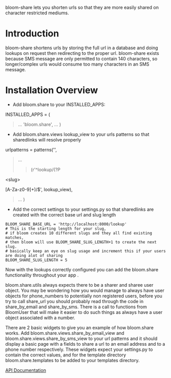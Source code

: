 bloom-share lets you shorten urls so that they are more easily shared on character restricted mediums.

# Introduction #
bloom-share shortens urls by storing the full url in a database and doing lookups on request then redirecting to the proper url.  bloom-share exists because SMS message are only permitted to contain 140 characters, so longer/complex urls would consume too many characters in an SMS message.

# Installation Overview #

  * Add bloom.share to your INSTALLED\_APPS:

INSTALLED\_APPS = (
> ...
> 'bloom.share',
> ...
)

  * Add bloom.share.views lookup\_view to your urls patterns so that sharedlinks will resolve properly

urlpatterns = patterns('',
> ...
> > (r'^lookup/(?P

&lt;slug&gt;

[A-Za-z0-9]+)/$', lookup\_view),

> ...
)

  * Add the correct settings to your settings.py so that sharedlinks are created with the correct base url and slug length

```
BLOOM_SHARE_BASE_URL = 'http://localhost:8000/lookup'
# This is the starting length for your slug,
# if bloom creates 10 different slugs and they all find existing matches,
# then bloom will use BLOOM_SHARE_SLUG_LENGTH+1 to create the next slug.
# basically keep an eye on slug usage and increment this if your users are doing alot of sharing
BLOOM_SHARE_SLUG_LENGTH = 5
```


Now with the lookups correctly configured you can add the bloom.share functionality throughout your app .


bloom.share.utils always expects there to be a sharer and sharee user object.
You may be wondering how you would manage to always have user objects for phone\_numbers to potentially non registered users,
before you try to call share\_url you should probably read through the code in share\_by\_email and share\_by\_sms.
There is a call to functions from BloomUser that will make it easier to do such things as always have a user object associated with a number.

There are 2 basic widgets to give you an example of how bloom.share works.
Add bloom.share.views.share\_by\_email\_view and bloom.share.views.share\_by\_sms\_view to your url patterns and it should display
a basic page with a fields to share a url to an email address and to a phone number respectively.
These widgets expect your settings.py to contain the correct values, and for the template directory bloom.share.templates to be added to your templates directory.

[API Documentation](BloomShareAPI.md)